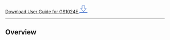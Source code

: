 <a href="GS1024E_User Guide.pdf" download>Download User Guide for GS1024E <img src="../../images/download.png"></a>

---
## Overview
<!DOCTYPE html>
<html lang="en">
<head>
    <meta charset="UTF-8">
    <meta name="viewport" content="width=device-width, initial-scale=1.0">
    <title>Tab切换示例</title>
    <style>
        /* 标签容器样式 */
        .tab-container {
            display: block;
            border-bottom: 1px solid #ccc;
        }

        /* 标签样式 */
        .tab {
            padding: 10px 20px;
            cursor: pointer;
            border: none;
            border-bottom: none;
            background-color: rgb(225, 225, 225);
            display: inline-block;
        }

        /* 激活标签样式 */
        .tab.active {
            background-color:#8E9AD5;
        }

        /* 内容面板样式 */
        .tab-content {
            padding: 20px;
            border: none;
            border-top: none;
            display: none; /* 默认隐藏内容 */
        }

        /* 激活内容面板样式 */
        .tab-content.active {
            display: block; /* 显示内容 */
        }

        /* 表格样式 */
        table {
            border-collapse: collapse; /* 合并边框 */
            width: 100%;
        }
        th, td {
            border: 1px solid #ccc;
            padding: 8px;
            text-align: center;
        }
    </style>
</head>

<body>
    <!-- 标签容器 -->
    <div class="tab-container">
        <div class="tab active" data-target="tab1">Package Content</div>
        <div class="tab" data-target="tab2">Appearance</div>
        <div class="tab" data-target="tab3">Topology</div>
        <div class="tab" data-target="tab4">LED & DIP</div>
        <div class="tab" data-target="tab5">Specification</div>        
    </div>
    <!-- 内容面板容器 -->
    <div class="tab-content-container">
        <div id="tab1" class="tab-content active">
            <p><img src="../../images/gs1024e/package.jpg" width="500" alt=""></p>
        </div>
        <div id="tab2" class="tab-content active">
            <p><img src="../../images/gs1024e/frontpanel.png" width="500" alt=""></p>
            <p>&nbsp;</p> 
            <p>&nbsp;</p>
            <p>&nbsp;</p>
            <p><img src="../../images/gs1024e/backpanel.png" width="500" alt=""></p>
        </div>
        <div id="tab3" class="tab-content active">
            <p><img src="../../images/gs1024e/topology-vlan.jpg" width="500" alt=""></p>
            <p>&nbsp;</p> 
            <p><img src="../../images/gs1024e/topology-qos.jpg" width="500" alt=""></p>
        </div>
        <div id="tab4" class="tab-content">
            <table>
                <tr>
                    <th>LED / DIP</th>
                    <th>Description</th>
                </tr>
                <tr>
                    <td>ON/OFF Button</td>
                    <td>Press to turn on/off the PON Router.</td>
                </tr>
                <tr>
                    <td>Power Jack</td>
                    <td>Plug the provided power adapter to supply power.</td>
                </tr>
                <tr>
                    <td>LAN1/2/3 Port</td>
                    <td>Connect to an Ethernet device.</td>
                </tr>
                <tr>
                    <td>LAN4/WAN Port</td>
                    <td>Connect to an Ethernet device or Internet. </td>
                </tr>
                <tr>
                    <td>WPS Button</td>
                    <td>Press for 1 second to authorize WPS connection.</td>
                </tr>
                <tr>
                    <td>WLAN Button</td>
                    <td>Press for 2 seconds to turn on/off Wi-Fi.</td>
                </tr>
                <tr>
                    <td>RESET Button</td>
                    <td>Press for 5 seconds to restore factory defaults.</td>
                </tr>
                <tr>
                    <td>PON Port</td>
                    <td>Connect to the Internet with an optical fiber.</td>
                </tr>
            </table>
        </div>
        <div id="tab5" class="tab-content">
            <table>
                <tr>
                    <th>Model</th>
                    <th>GS1024E</th>
                </tr>
                <tr>
                    <td>Protocol</td>
                    <td>
                    <li>802.3x Flow Control; 802.3i 10BASE-T; 802.3u 100BASE-T; 
                    802.3ab 1000BASE-T; 802.3az Power Saving</li>
                    <li>802.1d:STP; 802.1w:RSTP; 802.1p:LAN Layer 2 QoS/CoS; 
                    802.1q:VLAN Bridge Operation; 802.1ab:LLDP/LLDP-MED</li>
                    </td>
                </tr>
                <tr>
                    <td>Network Media (Cable)</td>
                    <td>
                    <li>Cat. 3 or higher cable: 100 meters at 10 Mbps</li>
                    <li>Cat. 5 or higher cable: 100 meters at 100 Mbps</li>
                    <li>Cat. 5e or higher cable: 100 meters at Gigabit</li>
                    <li>Cat. 5e or higher cable: 250 meters at 10 Mbps</li>
                    <li>Cat. 6 or higher cable: 150 meters at Gigabit</li>
                    </td>
                </tr>
                <tr>
                    <td>Power</td>
                    <td>
                    <li>Input: AC 90~260V 50/60Hz</li>
                    <li>Max Power Consumption: 11W</li>
                    <li>Idle Power Consumption: 6.8W</li>
                    </td>
                </tr>
                <tr>
                    <td>Performance</td>
                    <td>
                    <li>MAC Address Table: 8192</li>
                    <li>Max Switching Capacity: 48 Gbps</li>
                    <li>Max Forwarding Rate: 35.712 Mpps</li>
                    <li>Jumbo Frame: 15KB</li>
                    <li>Packet Buffer: 4 Mbit</li>
                    </td>
                </tr>
                <tr>
                    <td>Dimension</td>
                    <td>440 × 180 × 44 mm (17.32 × 7.09 × 1.73 inches)</td>
                </tr>
                <tr>
                    <td>Installation</td>
                    <td>
                    <li>Desktop</li>
                    <li><a href="https://www.cudy.com/qr_rack_mount_sw_install">Rackmount via Bracket</a></li>
                    </td>
                </tr>
                <tr>
                    <td>Environment</td>
                    <td>
                    <li>Operating Temperature: 0 ℃ ~ 40 ℃ (32 ℉ ~104 ℉)</li>
                    <li>Storage Temperature: -40 ℃ ~ 70 ℃ (-40 ℉ ~ 158 ℉)</li>
                    <li>Operating Humidity: 10% ~ 90% non-condensing</li>
                    <li>Storage Humidity: 5% ~ 90% non-condensing</li>
                    </td>
                </tr>
                <tr>
                    <td>More Data</td>
                    <td> <a href="https://www.cudy.com/pages/download-center/gs1024e-1-0">Download a comprehensive Datasheet</a> </td>
                </tr>
            </table>
        </div>        
    </div>
    <script>
        // 获取所有标签元素
        const tabs = document.querySelectorAll('.tab'); 
        // 获取所有内容面板元素
        const tabContents = document.querySelectorAll('.tab-content'); 

        // 为每个标签添加点击事件监听器
        tabs.forEach(tab  => {
            tab.addEventListener('click',  () => {
                // 移除所有标签的激活状态
                tabs.forEach(t  => t.classList.remove('active')); 
                // 移除所有内容面板的激活状态
                tabContents.forEach(content  => content.classList.remove('active')); 

                // 添加当前点击标签的激活状态
                tab.classList.add('active'); 
                // 获取当前点击标签对应的内容面板的 ID
                const targetId = tab.dataset.target; 
                // 获取对应的内容面板元素
                const targetContent = document.getElementById(targetId); 
                // 添加对应的内容面板的激活状态
                targetContent.classList.add('active'); 
            });
        });
    </script>
</body>
</html>

---
## Installation 

The switch supports two means of installation: Desktop and Rackmount via brackets.

<a href="https://www.cudy.com/qr_rack_mount_sw_install"> For more guidance about Rackmount, please refer to >>> >>> </a>

---

---

## Management
### - [System Manage](status.md)
<img src="../../images/gs1024e/gs1024e (36).png" alt="" width="800px" style="border: 1px solid #eee;" />

**System Info**
<img src="../../images/gs1024e/systeminfo.png" alt="" width="800px" style="border: 1px solid #eee;" />

**IP Settings**
<img src="../../images/gs1024e/ip settings -disable.png" alt="" width="800px" style="border: 1px solid #eee;" />


**Account Settings**


[For more detailed System Status Descriptions >>> ](status.md)




---
### - General Settings

<img src="../../images/gs1024e/gs1024e (72).png" alt="" width="800px" style="border: 1px solid #eee;" />

#### [WAN Mode](wan.md)
is to set your Internet connection. Select your [Internet connection type](wan.md) from the drop-down list of Protocol. Follow the [instructions](wan.md) on the page to complete the [configuration](wan.md). [ >>> >>> ](wan.md)

#### [Wireless](wireless.md)
is to customize the Router’s [wireless settings](wireless.md), including SSID and password, mode, channel, channel width and transmit power,  [and so on](wireless.md). [>>> >>>](wireless.md)

#### [VPN](vpn.md)
namely, [Virtual Private Network](vpn.md), helps you access Internet resources remotely, securely, and privately through tunneling technology. When you access the Internet, VPN encrypts your personal information and hides your IP address from the public. For VPN users, it looks like the devices are directly connected.  [>>> >>>](vpn.md)

Cudy Router supports 6 types of VPN connections: PPTP, L2TP, OpenVPN, WireGuard, ZeroTier, and IPSec (site-to-site). Choose one according to your needs and circumstances, and [set up the VPN Server and Clients](vpn.md). 

#### [Captive Portal](captive_portal.md)
allows you to design a [portal](captive_portal.md) page for network access verification. Customers are directed to view an advertisement or accept set terms before being granted Internet access. In this way, it offers unique marketing opportunities for small businesses to improve brand awareness and deliver marketing messages.  [>>> >>>](captive_portal.md)

Cudy Router comes embedded with six [captive portal](captive_portal.md) providers (HotspotSystem, Iron Wi-Fi, WorldSpot.net, ObiFi, VulaCoin, WiFiMAX) and the setup process is quite simple. After creating an account with the listed providers, users can input the configuration value to enable the [captive portal](captive_portal.md).

#### [Firmware](firmware.md)
Router’s latest [firmware](firmware.md) will be released at the Cudy official website <a href="http://www.cudy.com">www.cudy.com</a>, and you can download it from the download page <a href="http://www.cudy.com/download">www.cudy.com/download</a>. Please choose an appropriate update method and follow the instructions. [>>> >>>](firmware.md)

----

### - Advanced Settings

#### [Network](network.md)

- [LAN](network.md#lan): Modify the Router's LAN IP address, when necessary.

- [Guest Network](network.md#guest-network): Create a guest network without disturbing the main netowrk's security and privacy.

- [DHCP Server](network.md#dhcp-server): Specify the IP address for client devices by the Router as a DHCP Server.

- [IPv6](IPv6.md): Set up an IPv6 Connection.

- [IGMP](network.md#igmp):  Manage and optimize multicast traffic for the client devices, like IPTV.

- [IPTV/VLAN](network.md#iptvvlan):  Enjoy IPTV or VoIP service.

- [QoS](network.md#qos): Prioritize connection of specific devices for a certain duration. 

- [Custom DNS](network.md#custom-dns): Customize a DNS server to be resolved through for DNS names.

- [DDNS](network.md#ddns): Map a domain name to the dynamic IP address of a network device.

- [Static Routing](network.md#static-routing): Manually configure routings for data forwarding.

- [Port Forwards](network.md#port-forwards): Set up public services on your local network with higher security.

- [Port Trigger](network.md#port-trigger): Specify a triggering port and its corresponding external ports.

- [DMZ](network.md#dmz): Disable DMZ unless necessary.

- [Online Detection](network.md#online-detection): Ensure your network always online and operational.

- [TTL](network.md#ttl): Set the maximum time for packets to survive in the network.

- [Wake on LAN](network.md#wake-on-lan): Allow a computer to be turned on or awakened by a network message.

- [UPnP](network.md#upnp): Allow applications or host devices to automatically find the front-end NAT device.


#### [Security](security.md)

- [Firewall](security.md#firewall): Monitor and control incoming and outgoing network traffic based on predetermined security rules.

- [MAC Filter](security.md#mac-filter): Prevent unauthorized devices with certain MAC address from accessing the network.

- [IP Filter](security.md#ip-filter): Block or allow traffic to your network or system based on the IP addresses. 

- [Domain Filter](security.md#domain-filter): Control or limit access to specific websites or Internet services by filtering domain name requests. 

- [IP/MAC Binding](security.md#ipmac-binding): Bind network device’s IP address to its MAC address. 

- [WPS](security.md#wps): Set up a security-protected Wi-Fi connection without sharing/entering credentials. 

- [WiFi Schedule](security.md#wifi-schedule): Turn on/off the router’s wireless network automatically at a specific time.

- [ALG](security.md#alg): Inspect and modify application-layer data in network traffic to allow it to pass through firewalls and other security devices more easily.


#### [System](system.md)

- [System Time](system.md#system-time): Configure the Router's system time, necessary for some time-based functions.

- [Firmware](system.md#firmware): Upgrade the firmware to the latest version

- [Backup/Restore](system.md#backuprestore): Backup the configuration file or restore it

- [Administration](system.md#administration): Access and manage the Router from the local or remote devices

- [Admin Account](system.md#admin-account): Change the Router's login password

- [Language](system.md#language): Customize the Router's web management language

- [Timed Reboot](system.md#timed-reboot): Schedule for the Router rebooting

- [Reboot](system.md#reboot): Reboot the Router for the settings or changes to take effect

- [Reset](system.md#reset): Restore the Router to its factory default settings

- [LED Control](system.md#led-control): Control the Router's LED

- [TR069](system.md#tr069): Configure the Router's TR069 (CPE WAN Management)

---

### - [Parental Control](parental_control.md)

It helps to set up unique restrictions on Internet access for each member of your family via Parental Control feature. You can block inappropriate content, set daily limits for the total time spent online and restrict Internet access to certain time of the day, etc. **This feature only works in Wireless Router mode.**

<img src="../../images/gs1024e/gs1024e (202).png" alt="" width="800px" style="border: 1px solid #eee;" />

[For more detailed Parental Control configurations >>> ](parental_control.md)

---

### - [Diagnostic Tools](diagnostic_tools.md)

#### [Diagnosis](diagnostic_tools.md#diagnosis)
The diagnosis result will indicate the status of Internet, Wireless, Devices, Services and System. You can click Download to reserve the diagnosis bin file.  [>>> >>>](diagnostic_tools.md#diagnosis)

#### [PING](diagnostic_tools.md#ping)
is used to test the connectivity between the Router and the tested host, and measure the round-trip time.   [>>> >>>](diagnostic_tools.md#ping)

#### [TRACEROUTE](diagnostic_tools.md#traceroute)
is used to test the route (path) your Router has passed to reach the tested host, and measure transit delays of packets across an Internet Protocol network.   [>>> >>>](diagnostic_tools.md#traceroute)

#### [NSLOOKUP](diagnostic_tools.md#nslookup)
is to check if the DNS IP address of the WAN can work normally.   [>>> >>>](diagnostic_tools.md#nslookup)

#### [System Log](diagnostic_tools.md#system-log)
tracks all the Router behaviors. When the Router does not work normally, download the system log and send it to our Technical Support for troubleshooting.   [>>> >>>](diagnostic_tools.md#system-log)

---